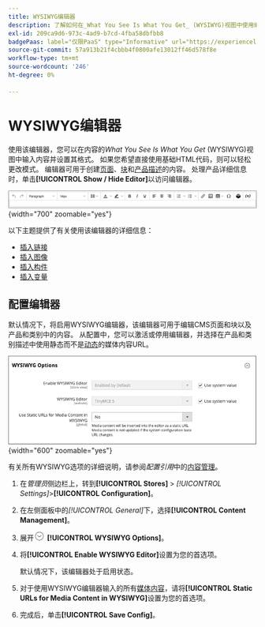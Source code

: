 ```yaml
---
title: WYSIWYG编辑器
description: 了解如何在_What You See Is What You Get_ (WYSIWYG)视图中使用编辑器和处理内容。
exl-id: 209ca9d6-973c-4ad9-b7cd-4fba58dbfbb8
badgePaas: label="仅限PaaS" type="Informative" url="https://experienceleague.adobe.com/zh-hans/docs/commerce/user-guides/product-solutions" tooltip="仅适用于云项目(Adobe管理的PaaS基础架构)和内部部署项目上的Adobe Commerce 。"
source-git-commit: 57a913b21f4cbbb4f0800afe13012ff46d578f8e
workflow-type: tm+mt
source-wordcount: '246'
ht-degree: 0%

---
```


# WYSIWYG编辑器

使用该编辑器，您可以在内容的&#x200B;_What You See Is What You Get_ (WYSIWYG)视图中输入内容并设置其格式。 如果您希望直接使用基础HTML代码，则可以轻松更改模式。 编辑器可用于创建[页面](pages.md)、[块](blocks.md)和[产品描述](../catalog/product-content.md)的内容。 处理产品详细信息时，单击&#x200B;**[!UICONTROL Show / Hide Editor]**&#x200B;以访问编辑器。

![编辑器工具栏](./assets/editor-toolbar.png){width="700" zoomable="yes"}

以下主题提供了有关使用该编辑器的详细信息：

- [插入链接](editor-insert-link.md)
- [插入图像](editor-insert-image.md)
- [插入构件](editor-widget.md)
- [插入变量](editor-insert-variable.md)

## 配置编辑器

默认情况下，将启用WYSIWYG编辑器，该编辑器可用于编辑CMS页面和块以及产品和类别中的内容。 从配置中，您可以激活或停用编辑器，并选择在产品和类别描述中使用静态而不是[动态](../catalog/catalog-urls.md#dynamic-url)的媒体内容URL。

![WYSIWYG选项](./assets/content-management-wysiwyg-options.png){width="600" zoomable="yes"}

有关所有WYSIWYG选项的详细说明，请参阅&#x200B;_配置引用_&#x200B;中的[内容管理](../configuration-reference/general/content-management.md)。

1. 在&#x200B;_管理员_&#x200B;侧边栏上，转到&#x200B;**[!UICONTROL Stores]** > _[!UICONTROL Settings]_>**[!UICONTROL Configuration]**。

1. 在左侧面板中的&#x200B;_[!UICONTROL General]_&#x200B;下，选择&#x200B;**[!UICONTROL Content Management]**。

1. 展开![扩展选择器](../assets/icon-display-expand.png) **[!UICONTROL WYSIWYG Options]**。

1. 将&#x200B;**[!UICONTROL Enable WYSIWYG Editor]**&#x200B;设置为您的首选项。

   默认情况下，该编辑器处于启用状态。

1. 对于使用WYSIWYG编辑器输入的所有[媒体内容](../catalog/catalog-urls.md#static-url)，请将&#x200B;**[!UICONTROL Static URLs for Media Content in WYSIWYG]**&#x200B;设置为您的首选项。

1. 完成后，单击&#x200B;**[!UICONTROL Save Config]**。
